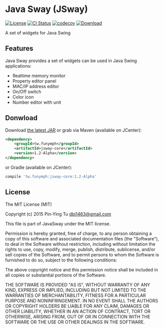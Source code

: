 Java Sway (JSway)
=================
[![License](http://img.shields.io/badge/license-MIT-blue.svg)](http://opensource.org/licenses/MIT)
[![CI Status](https://travis-ci.org/dbi1463/jsway.svg?branch=master)](https://travis-ci.org/dbi1463/jsway)
[![codecov](https://codecov.io/gh/dbi1463/jsway/branch/master/graph/badge.svg)](https://codecov.io/gh/dbi1463/jsway)
[![Download](https://api.bintray.com/packages/dbi1463/maven/jsway/images/download.svg)](https://bintray.com/dbi1463/maven/jsway/_latestVersion)

A set of widgets for Java Swing

## Features

Java Sway provides a set of widgets can be used in Java Swing applications:

- Realtime memory monitor
- Property editor panel
- MAC/IP address editor
- On/Off switch
- Color icon
- Number editor with unit

## Donwload
Download [the latest JAR](https://github.com/dbi1463/jsway/releases/latest) or grab via Maven (available on JCenter):

```xml
<dependency>
    <groupId>tw.funymph</groupId>
    <artifactId>jsway-core</artifactId>
    <version>1.2-Alpha</version>
</dependency>
```
or Gradle (available on JCenter):

```groovy
compile 'tw.funymph:jsway-core:1.2-Alpha'
```

## License
The MIT License (MIT)

Copyright (c) 2015 Pin-Ying Tu <dbi1463@gmail.com>

This file is part of JavaSway under the MIT license.

Permission is hereby granted, free of charge, to any person obtaining a copy
of this software and associated documentation files (the "Software"), to deal
in the Software without restriction, including without limitation the rights
to use, copy, modify, merge, publish, distribute, sublicense, and/or sell
copies of the Software, and to permit persons to whom the Software is
furnished to do so, subject to the following conditions:

The above copyright notice and this permission notice shall be included in
all copies or substantial portions of the Software.

THE SOFTWARE IS PROVIDED "AS IS", WITHOUT WARRANTY OF ANY KIND, EXPRESS OR
IMPLIED, INCLUDING BUT NOT LIMITED TO THE WARRANTIES OF MERCHANTABILITY,
FITNESS FOR A PARTICULAR PURPOSE AND NONINFRINGEMENT. IN NO EVENT SHALL THE
AUTHORS OR COPYRIGHT HOLDERS BE LIABLE FOR ANY CLAIM, DAMAGES OR OTHER
LIABILITY, WHETHER IN AN ACTION OF CONTRACT, TORT OR OTHERWISE, ARISING FROM,
OUT OF OR IN CONNECTION WITH THE SOFTWARE OR THE USE OR OTHER DEALINGS IN
THE SOFTWARE.